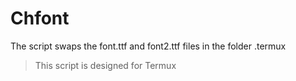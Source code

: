 # Chfont
The script swaps the font.ttf and font2.ttf files in the folder .termux
> This script is designed for Termux
